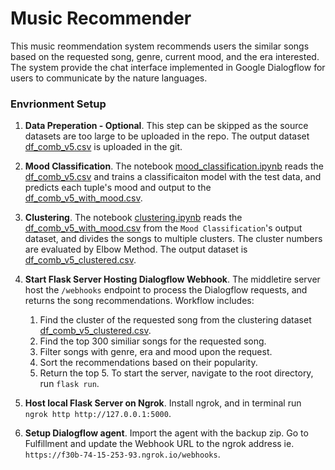 # Music Recommender
This music reommendation system recommends users the similar songs based on the requested song, genre, current mood, and the era interested.
The system provide the chat interface implemented in Google Dialogflow for users to communicate by the nature languages.

### Envrionment Setup
1. **Data Preperation - Optional**. This step can be skipped as the source datasets are too large to be uploaded in the repo. The output dataset [df_comb_v5.csv](https://github.com/liaohaozhi/dti-music-recommender/blob/main/df_comb_v5.csv) is uploaded in the git.

2. **Mood Classification**. The notebook [mood_classification.ipynb](https://github.com/liaohaozhi/dti-music-recommender/blob/main/mood_classification.ipynb) reads the  [df_comb_v5.csv](https://github.com/liaohaozhi/dti-music-recommender/blob/main/df_comb_v5.csv) and trains a classificaiton model with the test data, and predicts each tuple's mood and output to the [df_comb_v5_with_mood.csv](https://github.com/liaohaozhi/dti-music-recommender/blob/main/df_comb_v5_with_mood.csv).

3. **Clustering**. The notebook [clustering.ipynb](https://github.com/liaohaozhi/dti-music-recommender/blob/main/clustering.ipynb) reads the [df_comb_v5_with_mood.csv](https://github.com/liaohaozhi/dti-music-recommender/blob/main/df_comb_v5_with_mood.csv) from the `Mood Classification`'s output dataset, and divides the songs to multiple clusters. The cluster numbers are evaluated by Elbow Method. The output dataset is [df_comb_v5_clustered.csv](https://github.com/liaohaozhi/dti-music-recommender/blob/main/df_comb_v5_clustered.csv).

4. **Start Flask Server Hosting Dialogflow Webhook**. The middletire server host the `/webhooks` endpoint to process the Dialogflow requests, and returns the song recommendations. Workflow includes:
   1. Find the cluster of the requested song from the clustering dataset [df_comb_v5_clustered.csv](https://github.com/liaohaozhi/dti-music-recommender/blob/main/df_comb_v5_clustered.csv).
   2. Find the top 300 similiar songs for the requested song.
   3. Filter songs with genre, era and mood upon the request.
   4. Sort the recommendations based on their popularity.
   5. Return the top 5. 
To start the server, navigate to the root directory, run `flask run`.

5. **Host local Flask Server on Ngrok**. Install ngrok, and in terminal run `ngrok http http://127.0.0.1:5000`.

6. **Setup Dialogflow agent**. Import the agent with the backup zip. Go to Fulfillment and update the Webhook URL to the ngrok address ie. `https://f30b-74-15-253-93.ngrok.io/webhooks`.